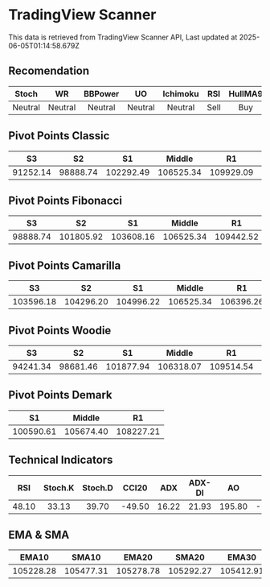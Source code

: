 # TradingView Scanner
This data is retrieved from TradingView Scanner API, Last updated at 2025-06-05T01:14:58.679Z

## Recomendation
| Stoch | WR | BBPower | UO | Ichimoku | RSI | HullMA9 |
| :---: | :---: | :---: | :---: | :---: | :---: | :---: |
| Neutral | Neutral | Neutral | Neutral | Neutral | Sell | Buy |

## Pivot Points Classic
| S3 | S2 | S1 | Middle | R1 | R2 | R3 |
| :---: | :---: | :---: | :---: | :---: | :---: | :---: |
| 91252.14 | 98888.74 | 102292.49 | 106525.34 | 109929.09 | 114161.94 | 121798.54 |

## Pivot Points Fibonacci
| S3 | S2 | S1 | Middle | R1 | R2 | R3 |
| :---: | :---: | :---: | :---: | :---: | :---: | :---: |
| 98888.74 | 101805.92 | 103608.16 | 106525.34 | 109442.52 | 111244.76 | 114161.94 |

## Pivot Points Camarilla
| S3 | S2 | S1 | Middle | R1 | R2 | R3 |
| :---: | :---: | :---: | :---: | :---: | :---: | :---: |
| 103596.18 | 104296.20 | 104996.22 | 106525.34 | 106396.26 | 107096.28 | 107796.31 |

## Pivot Points Woodie
| S3 | S2 | S1 | Middle | R1 | R2 | R3 |
| :---: | :---: | :---: | :---: | :---: | :---: | :---: |
| 94241.34 | 98681.46 | 101877.94 | 106318.07 | 109514.54 | 113954.67 | 117151.14 |

## Pivot Points Demark
| S1 | Middle | R1 |
| :---: | :---: | :---: |
| 100590.61 | 105674.40 | 108227.21 |

## Technical Indicators
| RSI | Stoch.K | Stoch.D | CCI20 | ADX | ADX-DI | AO | Mom | MACD | MACD | W.R | HullMA9 |
| :---: | :---: | :---: | :---: | :---: | :---: | :---: | :---: | :---: | :---: | :---: | :---: |
| 48.10 | 33.13 | 39.70 | -49.50 | 16.22 | 21.93 | 195.80 | -200.47 | -106.24 | -100.45 | -66.08 | 104837.43 |

## EMA & SMA
| EMA10 | SMA10 | EMA20 | SMA20 | EMA30 | SMA30 | EMA50 | SMA50 | EMA100 | SMA100 | EMA200 | SMA200 |
| :---: | :---: | :---: | :---: | :---: | :---: | :---: | :---: | :---: | :---: | :---: | :---: |
| 105228.28 | 105477.31 | 105278.78 | 105292.27 | 105412.91 | 104999.28 | 105748.95 | 105714.80 | 105654.39 | 107131.15 | 103188.36 | 104008.11 |